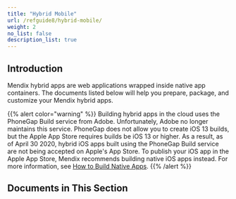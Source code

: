 ```yaml
---
title: "Hybrid Mobile"
url: /refguide8/hybrid-mobile/
weight: 2
no_list: false
description_list: true 
---
```


## Introduction

Mendix hybrid apps are web applications wrapped inside native app containers. The documents listed below will help you prepare, package, and customize your Mendix hybrid apps.

{{% alert color="warning" %}}
Building hybrid apps in the cloud uses the PhoneGap Build service from Adobe. Unfortunately, Adobe no longer maintains this service. PhoneGap does not allow you to create iOS 13 builds, but the Apple App Store requires builds be iOS 13 or higher. As a result, as of April 30 2020, hybrid iOS apps built using the PhoneGap Build service are not being accepted on Apple's App Store. To publish your iOS app in the Apple App Store, Mendix recommends building native iOS apps instead. For more information, see [How to Build Native Apps](/howto8/mobile/build-native-apps/).
{{% /alert %}}

## Documents in This Section
